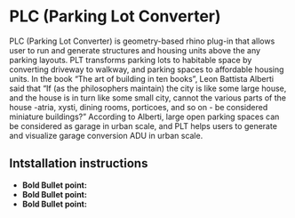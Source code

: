 # PLC (Parking Lot Converter)

  PLC (Parking Lot Converter) is geometry-based rhino plug-in that allows user to run and generate structures and housing units above the any parking layouts. PLT transforms parking lots to habitable space by converting driveway to walkway, and parking spaces to affordable housing units. In the book “The art of building in ten books”, Leon Battista Alberti said that “If (as the philosophers maintain) the city is like some large house, and the house is in turn like some small city, cannot the various parts of the house -atria, xysti, dining rooms, porticoes, and so on - be considered miniature buildings?” According to Alberti, large open parking spaces can be considered as garage in urban scale, and PLT helps users to generate and visualize garage conversion ADU in urban scale. 
  
## Intstallation instructions

- **Bold Bullet point:** 
- **Bold Bullet point:** 
- **Bold Bullet point:** 
